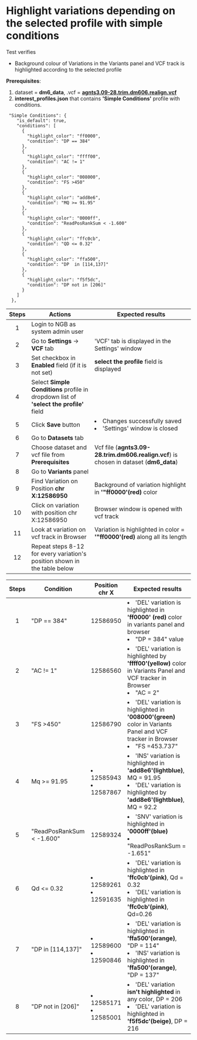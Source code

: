 # Highlight variations depending on the selected profile with simple conditions

Test verifies
 - Background colour of Variations in the Variants panel and VCF track is highlighted according to the selected profile

**Prerequisites**:

1. dataset = **dm6_data**, .vcf = **[agnts3.09-28.trim.dm606.realign.vcf](https://ngb-oss-builds.s3.amazonaws.com/public/data/demo/ngb_demo_data/agnts3.09-28.trim.dm606.realign.vcf.gz)**
2. **interest_profiles.json** that contains **'Simple Conditions'** profile with conditions.
```
 "Simple Conditions": {
    "is_default": true,
    "conditions": [
      {
        "highlight_color": "ff0000",
        "condition": "DP == 384"
      },
      {
        "highlight_color": "ffff00",
        "condition": "AC != 1"
      },
      {
        "highlight_color": "008000",
        "condition": "FS >450"
      },
      {
        "highlight_color": "add8e6",
        "condition": "MQ >= 91.95"
      },
      {
        "highlight_color": "0000ff",
        "condition": "ReadPosRankSum < -1.600"
      },
      {
        "highlight_color": "ffc0cb",
        "condition": "QD <= 0.32"
      },
      {
        "highlight_color": "ffa500",
        "condition": "DP  in [114,137]"
      },
      {
        "highlight_color": "f5f5dc",
        "condition": "DP not in [206]"
      }
    ]
  },

```

| Steps | Actions | Expected results |
| :---: | --- | --- |
| 1 | Login to NGB as system admin user | |
| 2 | Go to  **Settings** -> **VCF** tab | 'VCF' tab is displayed in the Settings' window|
| 3 | Set checkbox in **Enabled** field (if it is not set)| **select the profile** field is displayed |
| 4 | Select **Simple Conditions** profile in dropdown list of **'select the profile'** field| 
| 5 | Click **Save** button | <li> Changes successfully saved <li> 'Settings' window is closed | 
| 6 | Go to **Datasets** tab | 
| 7 | Choose dataset and vcf file from **Prerequisites** | Vcf file (**agnts3.09-28.trim.dm606.realign.vcf**) is chosen in dataset (**dm6_data**) 
| 8 | Go to **Variants** panel | |
| 9 | Find Variation on Position **chr X:12586950**| Background of variation highlight in **'"ff0000'(red)** color |
| 10| Click on variation with position chr X:12586950 |Browser window is opened with vcf track|
| 11| Look at variation on vcf track in Browser| Variation is highlighted in color  = **'"ff0000'(red)** along all its length
| 12| Repeat steps 8-12 for every variation's position shown in the table below |   | 
 

| Steps | Condition | Position chr X| Expected results |
| :---: | --- | --- | --- | 
| 1 | "DP == 384" | 12586950| <li> 'DEL' variation is highlighted in **'ff0000' (red)** color in variants panel and browser<li> "DP = 384" value | 
| 2 | "AC != 1" | 12586560 | <li>'DEL' variation is highlighted by **'ffff00'(yellow)** color in Variants Panel and VCF tracker in Browser <li>"AC = 2" |
| 3 | "FS >450" | 12586790 | <li>'DEL' variation is highlighted in **'008000'(green)** color in Variants Panel and  VCF tracker in Browser <li>"FS =453.737"|
| 4 | Mq >= 91.95 | <li>12585943 <li>12587867 | <li> 'INS' variation is highlighted in **'add8e6'(lightblue)**, MQ = 91.95 <li> 'DEL' variation is highlighted by **'add8e6'(lightblue)**, MQ = 92.2
| 5 | "ReadPosRankSum < -1.600"| 12589324 | <li>'SNV' variation is highlighted in **'0000ff'(blue)** <li>"ReadPosRankSum = -1.651"|
| 6 | Qd <= 0.32| <li> 12589261 <li>12591635 | <li> 'DEL' variation is highlighted in **'ffc0cb'(pink)**, Qd = 0.32 <li>'DEL' variation is highlighted in **'ffc0cb'(pink)**, Qd=0.26 |
| 7 | "DP  in [114,137]" | <li>12589600 <li>12590846 | <li>'DEL' variation is highlighted in **'ffa500'(orange)**, "DP = 114" <li>'INS' variation is highlighted in **'ffa500'(orange)**, "DP = 137" |
| 8 | "DP not in [206]"| <li>12585171  <li>12585001| <li> 'DEL' variation **isn't highlighted** in any color,  DP = 206  <li> 'DEL' variation is highlighted in **'f5f5dc'(beige)**,  DP = 216